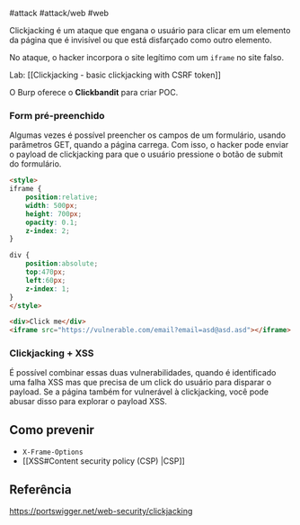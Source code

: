 #attack #attack/web #web

Clickjacking é um ataque que engana o usuário para clicar em um elemento da página que é invisível ou que está disfarçado como outro elemento.

No ataque, o hacker incorpora o site legítimo com um `iframe` no site falso.

Lab: [[Clickjacking - basic clickjacking with CSRF token]]

O Burp oferece o **Clickbandit** para criar POC.

### Form pré-preenchido

Algumas vezes é possível preencher os campos de um formulário, usando parâmetros GET, quando a página carrega. Com isso, o hacker pode enviar o payload de clickjacking para que o usuário pressione o botão de submit do formulário.

```html
<style>
iframe {
	position:relative;
	width: 500px;
	height: 700px;
	opacity: 0.1;
	z-index: 2;
}

div {
	position:absolute;
	top:470px;
	left:60px;
	z-index: 1;
}
</style>

<div>Click me</div>
<iframe src="https://vulnerable.com/email?email=asd@asd.asd"></iframe>
```

### Clickjacking + XSS

É possível combinar essas duas vulnerabilidades, quando é identificado uma falha XSS mas que precisa de um click do usuário para disparar o payload. Se a página também for vulnerável à clickjacking, você pode abusar disso para explorar o payload XSS.

## Como prevenir

- `X-Frame-Options`
- [[XSS#Content security policy (CSP) |CSP]]
## Referência
https://portswigger.net/web-security/clickjacking
